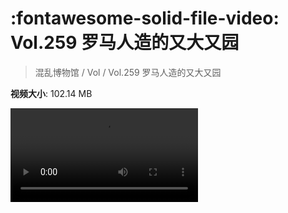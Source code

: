 # :fontawesome-solid-file-video: Vol.259 罗马人造的又大又园

> 混乱博物馆 / Vol / Vol.259 罗马人造的又大又园

**视频大小**: 102.14 MB

<div class="video"><video src="https://file.hsyhx.top/archive/259.mp4" controls preload>🤔 您的浏览器不支持 video 标签</video></div>